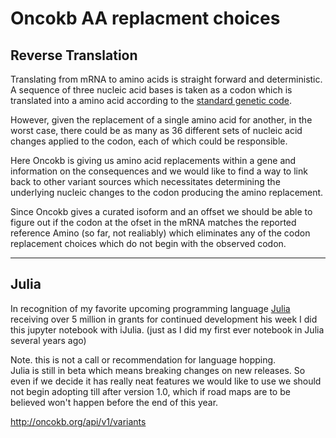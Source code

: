 

# Oncokb AA replacment choices 

## Reverse Translation 
Translating from mRNA to amino acids is straight forward and deterministic.
A sequence of three nucleic acid bases is taken as a codon which is
translated into a amino acid according to the
[standard genetic code](https://en.wikipedia.org/wiki/Genetic_code#Standard_codon_tables).

However, given the replacement of a single amino acid for another,
in the worst case, there could be as many as 36 different sets
of nucleic acid changes applied to the codon,
each of which could be responsible.

Here Oncokb is giving us amino acid replacements within a gene
and information on the consequences and we would like to find a way
to link back to other variant sources which necessitates determining
the underlying nucleic changes to the codon producing the amino replacement.

Since Oncokb gives a curated isoform and an offset we should be able to figure
out if the codon at the ofset in the mRNA matches the reported reference Amino
(so far, not realiably) which eliminates any of the codon replacement choices
which do not begin with the observed codon.



---
## Julia
In recognition of my favorite upcoming programming language
[Julia](https://julialang.org/)
receiving over 5 million in grants for continued development his week
I did this jupyter notebook with iJulia.
(just as I did my first ever notebook in Julia several years ago)  

Note. this is not a call or recommendation for language hopping.  
Julia is still in beta which means breaking changes on new releases.
So even if we decide it has really neat features we would like to use
we should not begin adopting till after version 1.0, 
which if road maps are to be believed won't happen before the end of this year.


 

http://oncokb.org/api/v1/variants
